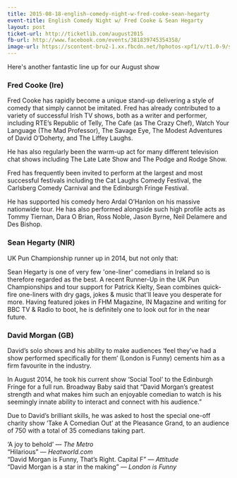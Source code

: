 ```yaml
---
title: 2015-08-18-english-comedy-night-w-fred-cooke-sean-hegarty
event-title: English Comedy Night w/ Fred Cooke & Sean Hegarty
layout: post
ticket-url: http://ticketlib.com/august2015
fb-url: http://www.facebook.com/events/381839745354358/
image-url: https://scontent-bru2-1.xx.fbcdn.net/hphotos-xpf1/v/t1.0-9/s720x720/11012192_935869669809426_1221742742795514954_n.jpg?oh=4bed8af06c085d9d124e0d7090055aa2&oe=562E39C6
---
```


Here's another fantastic line up for our August show

### Fred Cooke (Ire)
Fred Cooke has rapidly become a unique stand-up delivering a style of comedy that simply cannot be imitated.
Fred has already contributed to a variety of successful Irish TV shows, both as a writer and performer, including RTE’s Republic of Telly, The Cafe (as The Crazy Chef), Watch Your Language (The Mad Professor), The Savage Eye, The Modest Adventures of David O’Doherty, and The Liffey Laughs.

He has also regularly been the warm-up act for many different television chat shows including The Late Late Show and The Podge and Rodge Show.

Fred has frequently been invited to perform at the largest and most successful festivals including the Cat Laughs Comedy Festival, the Carlsberg Comedy Carnival and the Edinburgh Fringe Festival.

He has supported his comedy hero Ardal O’Hanlon on his massive nationwide tour. He has also performed alongside such high profile acts as Tommy Tiernan, Dara O Brian, Ross Noble, Jason Byrne, Neil Delamere and Des Bishop. 

### Sean Hegarty (NIR)
UK Pun Championship runner up in 2014, but not only that:

Sean Hegarty is one of very few 'one-liner' comedians in Ireland so is therefore regarded as the best. A recent Runner-Up in the UK Pun Championships and tour support for Patrick Kielty, Sean combines quick-fire one-liners with dry gags, jokes & music that'll leave you desperate for more. Having featured jokes in FHM Magazine, IN Magazine and writing for BBC TV & Radio to boot, he is definitely one to look out for in the near future.

### David Morgan (GB)
David’s solo shows and his ability to make audiences ‘feel they’ve had a show performed specifically for them’ (London is Funny) cements him as a firm favourite in the industry. 

In August 2014, he took his current show ‘Social Tool’ to the Edinburgh Fringe for a full run. Broadway Baby said that “David Morgan’s greatest strength and what makes him such an enjoyable comedian to watch is his seemingly innate ability to interact and connect with his audience.”

Due to David’s brilliant skills, he was asked to host the special one-off charity show ‘Take A Comedian Out’ at the Pleasance Grand, to an audience of 750 with a total of 35 comedians taking part.

‘A joy to behold’ &mdash; *The Metro*  
“Hilarious” &mdash; *Heatworld.com*  
“David Morgan is Funny, That’s Right. Capital F” &mdash; *Attitude*  
“David Morgan is a star in the making” &mdash; *London is Funny*